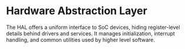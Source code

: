 # Hardware Abstraction Layer

The HAL offers a uniform interface to SoC devices, hiding register-level details behind drivers and services. It manages initialization, interrupt handling, and common utilities used by higher level software.

